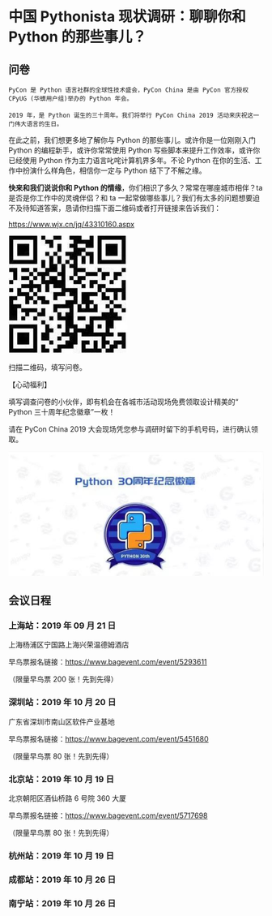 # 中国 Pythonista 现状调研：聊聊你和 Python 的那些事儿？

## 问卷

```console
PyCon 是 Python 语言社群的全球性技术盛会，PyCon China 是由 PyCon 官方授权 CPyUG (华蠎用户组)举办的 Python 年会。

2019 年，是 Python 诞生的三十周年。我们将举行 PyCon China 2019 活动来庆祝这一门伟大语言的生日。
```

在此之前，我们想更多地了解你与 Python 的那些事儿。或许你是一位刚刚入门 Python 的编程新手，或许你常常使用 Python 写些脚本来提升工作效率，或许你已经使用 Python 作为主力语言叱咤计算机界多年。不论 Python 在你的生活、工作中扮演什么样角色，相信你一定与 Python 结下了不解之缘。

**快来和我们说说你和 Python 的情缘**，你们相识了多久？常常在哪座城市相伴？ta 是否是你工作中的灵魂伴侣？和 ta 一起常做哪些事儿？我们有太多的问题想要迫不及待知道答案，恳请你扫描下面二维码或者打开链接来告诉我们：

https://www.wjx.cn/jq/43310160.aspx

![](QR.jpg)

扫描二维码，填写问卷。

【心动福利】

填写调查问卷的小伙伴，即有机会在各城市活动现场免费领取设计精美的“ Python 三十周年纪念徽章”一枚！

请在 PyCon China 2019 大会现场凭您参与调研时留下的手机号码，进行确认领取。

![](Badge.jpg)

## 会议日程

### 上海站：2019 年 09 月 21 日

上海杨浦区宁国路上海兴荣温德姆酒店

早鸟票报名链接：https://www.bagevent.com/event/5293611

（限量早鸟票 200 张！先到先得）

### 深圳站：2019 年 10 月 20 日

广东省深圳市南山区软件产业基地

早鸟票报名链接：https://www.bagevent.com/event/5451680

（限量早鸟票 80 张！先到先得）

### 北京站：2019 年 10 月 19 日

北京朝阳区酒仙桥路 6 号院 360 大厦

早鸟票报名链接：https://www.bagevent.com/event/5717698

（限量早鸟票 80 张！先到先得）

### 杭州站：2019 年 10 月 19 日

### 成都站：2019 年 10 月 26 日

### 南宁站：2019 年 10 月 26 日
